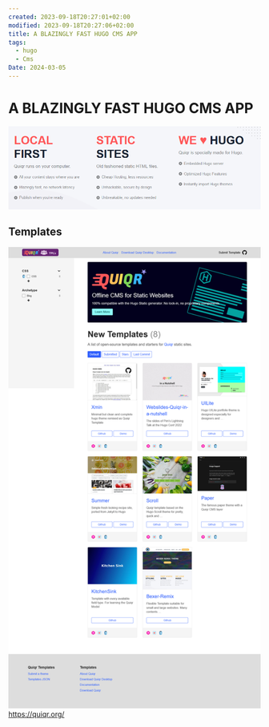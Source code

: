 ```yaml
---
created: 2023-09-18T20:27:01+02:00
modified: 2023-09-18T20:27:06+02:00
title: A BLAZINGLY FAST HUGO CMS APP
tags:
  - hugo
  - Cms
Date: 2024-03-05
---
```



# A BLAZINGLY FAST HUGO CMS APP

![](_asset/2023-09-18_BLAZINGLYFASTHUGOCMSAPP_image_1.png)

## Templates 
![](_asset/2023-09-18_BLAZINGLYFASTHUGOCMSAPP_image_2.png)
https://quiqr.org/
